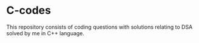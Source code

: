 # C-codes
This repository consists of coding questions with solutions relating to DSA solved by me in C++ language.
